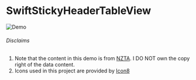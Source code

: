 # SwiftStickyHeaderTableView

![Demo](https://github.com/jacky-tay/SwiftStickyHeaderTableView/blob/master/Assets/sticky1.mov.gif)

###### Disclaims
1. Note that the content in this demo is from [NZTA](http://www.nzta.govt.nz/assets/resources/traffic-crash-reports/docs/traffic-crash-reports.pdf). I DO NOT own the copy right of the data content.
2. Icons used in this project are provided by [Icon8](https://icons8.com/free-icons/)

